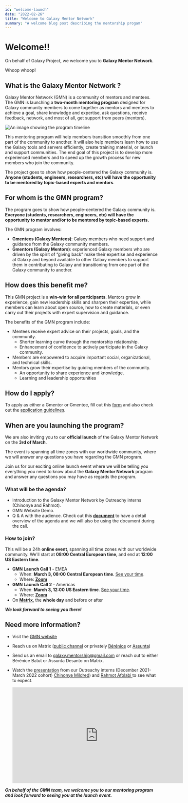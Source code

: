 ```yaml
---
id: "welcome-launch"
date: "2022-02-26"
title: "Welcome to Galaxy Mentor Network"
summary: "A welcome blog post describing the mentorship progam"
---
```


# Welcome!!

On behalf of Galaxy Project, we welcome you to **Galaxy Mentor Network**.

Whoop whoop!
## What is the Galaxy Mentor Network ?

Galaxy Mentor Network (GMN) is a community of mentors and mentees. The GMN is launching a **two-month mentoring program** designed for Galaxy community members to come together as mentors and mentees to achieve a goal, share knowledge and expertise, ask questions, receive feedback, network, and most of all, get support from peers (mentors).

![An image showing the program timeline](./images/Program-timeline.svg)

This mentoring program will help members transition smoothly from one part of the community to another. It will also help members learn how to use the Galaxy tools and servers efficiently, create training material, or launch and support communities. The end goal of this project is to develop more experienced members and to speed up the growth process for new members who join the community.

The project goes to show how people-centered the Galaxy community is. **Anyone (students, engineers, researchers, etc) will have the opportunity to be mentored by topic-based experts and mentors**.
## For whom is the GMN program?

The program goes to show how people-centered the Galaxy community is. **Everyone (students,  researchers, engineers, etc) will have the opportunity to mentor and/or to be mentored by topic-based experts.**

The GMN program involves:
- **Gmentees (Galaxy Mentees)**: Galaxy members who need support and guidance from the Galaxy community members.
- **Gmentors (Galaxy Mentors)**: experienced Galaxy members who are driven by the spirit of “giving back” make their expertise and experience at Galaxy and beyond available to other Galaxy members to support them in contributing to Galaxy and transitioning from one part of the Galaxy community to another.

## How does this benefit me?

This GMN project is a **win-win for all participants**. Mentors grow in experience, gain new leadership skills and sharpen their expertise, while members can learn about open source, how to create materials, or even carry out their projects with expert supervision and guidance.

The benefits of the GMN program include:
- Mentees receive expert advice on their projects, goals, and the community.
   - Shorter learning curve through the mentorship relationship.
   - Enhancement of confidence to actively participate in the Galaxy community.
- Members are empowered to acquire important social, organizational, and technical skills.
- Mentors grow their expertise by guiding members of the community.
   - An opportunity to share experience and knowledge.
  - Learning and leadership opportunities

## How do I apply?

To apply as either a Gmentor or Gmentee, fill out this [form](https://forms.gle/nS5v8FYF7EpHwhKJ9) and also check out the [application guidelines](/application/).

## When are you launching the program?

We are also inviting you to our **official launch** of the Galaxy Mentor Network on the **3rd of March**.

The event is spanning all time zones with our worldwide community, where we will answer any questions you have regarding the GMN program. 

Join us for our exciting online launch event where we will be telling you everything you need to know about the **Galaxy Mentor Network** program and answer any questions you may have as regards the program.

### What will be the agenda?

- Introduction to the Galaxy Mentor Network by Outreachy interns (Chinonye and Rahmot).
- GMN Website Demo.
- Q & A with the audience.
Check out this [**document**](https://docs.google.com/document/d/1UEM2CTHqsYvaI8voCNkZ6kjy-8iwrp7r-4iNaxEmts0/edit#) to have a detail overview of the agenda and we will also be using the document during the call.

### How to join? 

This will be a 24h **online event**, spanning all time zones with our worldwide community. We'll start at **08:00 Central European time**, and end at **12:00 US Eastern time**.

- **GMN Launch Call 1** - EMEA
  - <i class="fas fa-calendar"></i> When: **March 3, 08:00 Central European time**. [See your time](https://www.timeanddate.com/worldclock/fixedtime.html?msg=GMN+Launch+Call+1+-+EMEA&iso=20220303T08&p1=980&am=30).
  - <i class="fas fa-map"></i> Where: [**Zoom**](https://psu.zoom.us/j/95492229656?pwd=MUhxQU9maWtDVWRzOVpJNkoySVh2dz09)
- **GMN Launch Call 2** - Americas
  - <i class="fas fa-calendar"></i> When: **March 3, 12:00 US Eastern time**. [See your time](https://www.timeanddate.com/worldclock/fixedtime.html?msg=GMN+Launch+Call+2+-+Americas&iso=20220303T12&p1=97&am=30).
  - <i class="fas fa-map"></i> Where: [**Zoom**](https://psu.zoom.us/j/98259853922?pwd=eTNQR2ZUcjJSSmZDcXBXYzE1YjlPUT09)
- On [**Matrix**](https://matrix.to/#/#gmn-lobby:matrix.org), the **whole day** and before or after

***We look forward to seeing you there!***

## Need more information?

- <i class="fas fa-hand-point-right"></i>Visit the [GMN website](/)
- <i class="fas fa-comments"></i> Reach us on Matrix ([public channel](https://matrix.to/#/#gmn-lobby:matrix.org) or privately [Bérénice](https://matrix.to/#/@bebatut:matrix.org) or [Assunta](https://matrix.to/#/@assuntad23:matrix.org))
- <i class="fas fa-envelope"></i> Send us an email to [galaxy.mentorship@gmail.com](mailto:galaxy.mentorship@gmail.com) or reach out to either Bérénice Batut or Assunta Desanto on Matrix.
- <i class="fas fa-file-video"></i> Watch the [presentation](https://www.youtube.com/embed/w5PbI0lJGZc) from our Outreachy  interns (December 2021-March 2022 cohort) [Chinonye Mildred](https://github.com/Chinonyemildred)) and [Rahmot Afolabi ](https://github.com/rahmot)to see what to expect.

    <iframe width="560" height="315" src="https://www.youtube.com/embed/w5PbI0lJGZc" title="YouTube video player" frameborder="0" allow="accelerometer; autoplay; clipboard-write; encrypted-media; gyroscope; picture-in-picture" allowfullscreen></iframe>
    
***On behalf of the GMN team, we welcome you to our mentoring program and look forward to seeing you at the launch event.***


